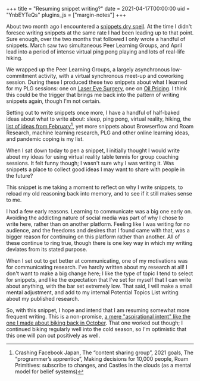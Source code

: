 +++
title = "Resuming snippet writing?"
date = 2021-04-17T00:00:00
uid = "YnbEYTeQs"
plugins_js = ["margin-notes"]
+++

About two month ago I encountered a [snippets dry spell](/snippets/2021-02-21-snippets-dry-spell/). At the time I didn't foresee writing snippets at the same rate I had been leading up to that point. Sure enough, over the two months that followed I only wrote a handful of snippets. March saw two simultaneous Peer Learning Groups, and April lead into a period of intense virtual ping pong playing and lots of real-life hiking.

We wrapped up the Peer Learning Groups, a largely asynchronous low-commitment activity, with a virtual synchronous meet-up and coworking session. During these I produced these two snippets about what I learned for my PLG sessions: one on [Laser Eye Surgery](/snippets/2021-04-15-oil-pricing/), one on [Oil Pricing](/snippets/2021-04-15-oil-pricing/). I think this could be the trigger that brings me back into the pattern of writing snippets again, though I'm not certain.

Setting out to write snippets once more, I have a handful of half-baked ideas about what to write about: sleep, ping pong, virtual reality, hiking, the [list of ideas from February](/snippets/2021-02-21-snippets-dry-spell/)[^1], yet more snippets about Browserflow and Roam Research, machine learning research, PLG and other online learning ideas, and pandemic coping is my list.

[^1]: Crashing Facebook Japan, The “content sharing group”, 2021 goals, The “programmer’s apprentice”, Making decisions for 10,000 people, Roam Primitives: subscribe to changes, and Castles in the clouds (as a mental model for belief systems)

When I sat down today to pen a snippet, I initially thought I would write about my ideas for using virtual reality table tennis for group coaching sessions. It felt funny though; I wasn't sure why I was writing it. Was snippets a place to collect good ideas I may want to share with people in the future?

This snippet is me taking a moment to reflect on why I write snippets, to reload my old reasoning back into memory, and to see if it still makes sense to me.

I had a few early reasons. Learning to communicate was a big one early on. Avoiding the addicting nature of social media was part of why I chose to write here, rather than on another platform. Feeling like I was writing for no audience, and the freedoms and desires that I found came with that, was a bigger reason for continuing on this platform rather than another. All of these continue to ring true, though there is one key way in which my writing deviates from its stated purpose.

When I set out to get better at communicating, one of my motivations was for communicating research. I've hardly written about my research at all! I don't want to make a big change here; I like the type of topic I tend to select for snippets, and like the expectation that I've set for myself that I can write about anything, with the bar set extremely low. That said, I will make a small mental adjustment, and add to my internal Potential Topics List writing about my published research.

So, with this snippet, I hope and intend that I am resuming somewhat more frequent writing. This is a non-promise, [a mere "aspirational intent" like the one I made about biking back in October](/snippets/2020-10-08-biking-in-the-morning/). That one worked out though; I continued biking regularly well into the cold season, so I'm optimistic that this one will pan out positively as well.
